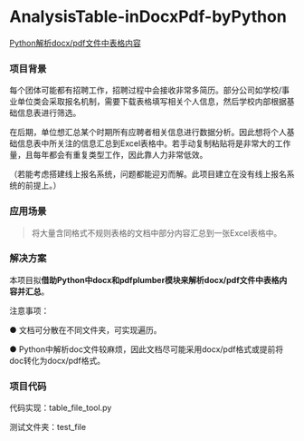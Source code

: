 # AnalysisTable-inDocxPdf-byPython    
[Python解析docx/pdf文件中表格内容](https://www.yuque.com/yolanda-7ksta/fplovr/rclbtivc91ls5zfg/edit)

###  项目背景  
每个团体可能都有招聘工作，招聘过程中会接收非常多简历。部分公司如学校/事业单位类会采取报名机制，需要下载表格填写相关个人信息，然后学校内部根据基础信息表进行筛选。

在后期，单位想汇总某个时期所有应聘者相关信息进行数据分析。因此想将个人基础信息表中所关注的信息汇总到Excel表格中。若手动复制粘贴将是非常大的工作量，且每年都会有重复类型工作，因此靠人力非常低效。  

（若能考虑搭建线上报名系统，问题都能迎刃而解。此项目建立在没有线上报名系统的前提上。）  


### 应用场景
> 将大量含同格式不规则表格的文档中部分内容汇总到一张Excel表格中。


### 解决方案
本项目拟**借助Python中docx和pdfplumber模块来解析docx/pdf文件中表格内容并汇总**。

注意事项：

● 文档可分散在不同文件夹，可实现遍历。

● Python中解析doc文件较麻烦，因此文档尽可能采用docx/pdf格式或提前将doc转化为docx/pdf格式。

### 项目代码
代码实现：table_file_tool.py

测试文件夹：test_file
